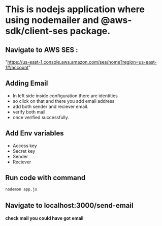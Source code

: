 # This is nodejs application where using nodemailer and @aws-sdk/client-ses package.

## Navigate to AWS SES :
"https://us-east-1.console.aws.amazon.com/ses/home?region=us-east-1#/account"

## Adding Email 
- In left side inside configuration there are identities 
- so click on that and there you add email address
- add both sender and reciever email.
- verify both mail.
- once verified successfully.

## Add Env variables
- Access key 
- Secret key
- Sender 
- Reciever

## Run code with command
```bash
nodemon app.js
```

## Navigate to localhost:3000/send-email
####  check mail you could have got email